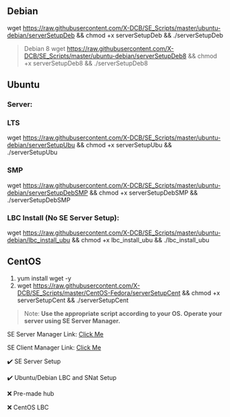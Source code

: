 ## Debian
wget https://raw.githubusercontent.com/X-DCB/SE_Scripts/master/ubuntu-debian/serverSetupDeb && chmod +x serverSetupDeb && ./serverSetupDeb
> Debian 8
wget https://raw.githubusercontent.com/X-DCB/SE_Scripts/master/ubuntu-debian/serverSetupDeb8 && chmod +x serverSetupDeb8 && ./serverSetupDeb8
## Ubuntu
### Server:
### LTS
wget https://raw.githubusercontent.com/X-DCB/SE_Scripts/master/ubuntu-debian/serverSetupUbu && chmod +x serverSetupUbu && ./serverSetupUbu
### SMP
wget https://raw.githubusercontent.com/X-DCB/SE_Scripts/master/ubuntu-debian/serverSetupDebSMP && chmod +x serverSetupDebSMP && ./serverSetupDebSMP
### LBC Install (No SE Server Setup):
wget https://raw.githubusercontent.com/X-DCB/SE_Scripts/master/ubuntu-debian/lbc_install_ubu && chmod +x lbc_install_ubu && ./lbc_install_ubu

## CentOS
1. yum install wget -y
2. wget https://raw.githubusercontent.com/X-DCB/SE_Scripts/master/CentOS-Fedora/serverSetupCent && chmod +x serverSetupCent && ./serverSetupCent



> Note: **Use the appropriate script according to your OS. Operate your server using SE Server Manager.**

SE Server Manager Link: [Click Me](http://www.softether-download.com/files/softether/v4.27-9668-beta-2018.05.29-tree/Windows/SoftEther_VPN_Server_and_VPN_Bridge/softether-vpnserver_vpnbridge-v4.27-9668-beta-2018.05.29-windows-x86_x64-intel.exe)

SE Client Manager Link: [Click Me](http://www.softether-download.com/files/softether/v4.27-9668-beta-2018.05.29-tree/Windows/SoftEther_VPN_Client/softether-vpnclient-v4.27-9668-beta-2018.05.29-windows-x86_x64-intel.exe)


:heavy_check_mark: SE Server Setup

:heavy_check_mark: Ubuntu/Debian LBC and SNat Setup

:x: Pre-made hub

:x: CentOS LBC
